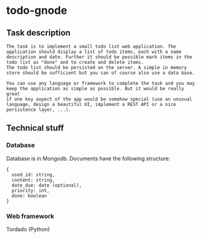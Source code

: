 # todo-gnode

## Task description

    The task is to implement a small todo list web application. The
    application should display a list of todo items, each with a name
    description and date. Further it should be possible mark items in the
    todo list as "done" and to create and delete items.
    The todo list should be persisted on the server. A simple in memory
    store should be sufficient but you can of course also use a data base.

    You can use any language or framework to complete the task and you may
    keep the application as simple as possible. But it would be really great
    if one key aspect of the app would be somehow special (use an unusual
    language, design a beautiful UI, implement a REST API or a nice
    persistence layer, ...).


## Technical stuff

### Database

Database is in Mongodb. Documents have the following structure:

```
{
  used_id: string,
  content: string,
  date_due: date (optional),
  priority: int,
  done: boolean
}
```

### Web framework

Tordado (Python)
